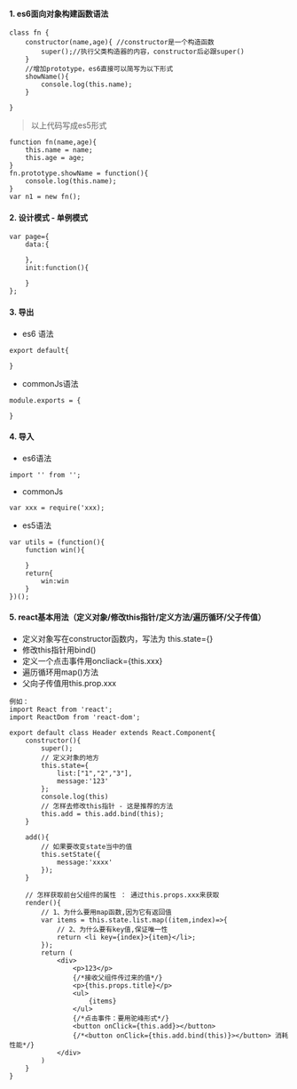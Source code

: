 #### 1. es6面向对象构建函数语法
```
class fn {
    constructor(name,age){ //constructor是一个构造函数
        super();//执行父类构造器的内容，constructor后必跟super()
    }
    //增加prototype，es6直接可以简写为以下形式
    showName(){
        console.log(this.name);
    }

}
```
> 以上代码写成es5形式
```
function fn(name,age){
    this.name = name;
    this.age = age;
}
fn.prototype.showName = function(){
    console.log(this.name);
}
var n1 = new fn();
```
#### 2. 设计模式 - 单例模式
```
var page={
    data:{

    },
    init:function(){

    }
};
```
#### 3. 导出 
* es6 语法
```
export default{

}
```
* commonJs语法
```
module.exports = {

}
```
#### 4. 导入
* es6语法
```
import '' from '';
```
* commonJs
```
var xxx = require('xxx);
```
* es5语法
```
var utils = (function(){
    function win(){

    }
    return{
        win:win
    }
})();
```
#### 5. react基本用法（定义对象/修改this指针/定义方法/遍历循环/父子传值）
* 定义对象写在constructor函数内，写法为 this.state={}
* 修改this指针用bind()
* 定义一个点击事件用oncliack={this.xxx}
* 遍历循环用map()方法
* 父向子传值用this.prop.xxx

```
例如：
import React from 'react';
import ReactDom from 'react-dom';

export default class Header extends React.Component{
    constructor(){
        super();
        // 定义对象的地方
        this.state={
            list:["1","2","3"],
            message:'123'
        };
        console.log(this)
        // 怎样去修改this指针 - 这是推荐的方法
        this.add = this.add.bind(this);
    }

    add(){
        // 如果要改变state当中的值
        this.setState({
            message:'xxxx'
        });
    }
    
    // 怎样获取前台父组件的属性 ： 通过this.props.xxx来获取
    render(){
        // 1、为什么要用map函数,因为它有返回值
        var items = this.state.list.map((item,index)=>{
            // 2、为什么要有key值,保证唯一性
            return <li key={index}>{item}</li>;
        });
        return (
            <div>
                <p>123</p>
                {/*接收父组件传过来的值*/}
                <p>{this.props.title}</p>
                <ul>
                    {items}
                </ul>
                {/*点击事件：要用驼峰形式*/}
                <button onClick={this.add}></button>
                {/*<button onClick={this.add.bind(this)}></button> 消耗性能*/}
            </div>
        )
    }
}
```
